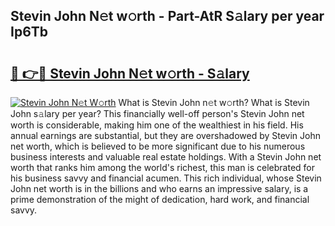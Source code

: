 ## Stevin John N𝚎t w𝚘rth - Part-AtR S𝚊lary per year Ip6Tb

# <h2><a href="http://gc39pz.nevu.top/?p=Stevin+John">🔗 👉🔴 Stevin John N𝚎t w𝚘rth - S𝚊lary</a></h2>

[![Stevin John N𝚎t W𝚘rth](https://i.imgur.com/Oavwk0R.jpeg)](http://gc39pz.nevu.top/?p=Stevin+John)
What is Stevin John n𝚎t w𝚘rth? What is Stevin John s𝚊lary per year?
This financially well-off person's Stevin John net worth is considerable, making him one of the wealthiest in his field. His annual earnings are substantial, but they are overshadowed by Stevin John net worth, which is believed to be more significant due to his numerous business interests and valuable real estate holdings. With a Stevin John net worth that ranks him among the world's richest, this man is celebrated for his business savvy and financial acumen. This rich individual, whose Stevin John net worth is in the billions and who earns an impressive salary, is a prime demonstration of the might of dedication, hard work, and financial savvy.

